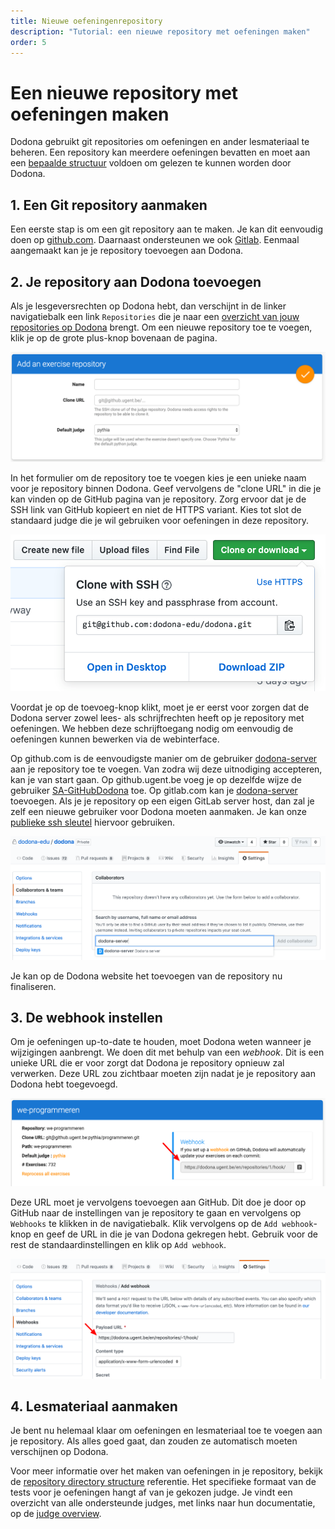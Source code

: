 ```yaml
---
title: Nieuwe oefeningenrepository
description: "Tutorial: een nieuwe repository met oefeningen maken"
order: 5
---
```


# Een nieuwe repository met oefeningen maken

Dodona gebruikt git repositories om oefeningen en ander lesmateriaal te beheren. Een repository kan meerdere oefeningen bevatten en moet aan een [bepaalde structuur](/nl/references/repository-directory-structure) voldoen om gelezen te kunnen worden door Dodona.

## 1. Een Git repository aanmaken

Een eerste stap is om een git repository aan te maken. Je kan dit eenvoudig doen op [github.com](https://github.com). Daarnaast ondersteunen we ook [Gitlab](https://gitlab.com). Eenmaal aangemaakt kan je je repository toevoegen aan Dodona.

## 2. Je repository aan Dodona toevoegen

Als je lesgeversrechten op Dodona hebt, dan verschijnt in de linker navigatiebalk een link `Repositories` die je naar een [overzicht van jouw repositories op Dodona](https://dodona.ugent.be/nl/repositories/) brengt. Om een nieuwe repository toe te voegen, klik je op de grote plus-knop bovenaan de pagina.

![repository toevoegen](./add-repository.png)

In het formulier om de repository toe te voegen kies je een unieke naam voor je repository binnen Dodona. Geef vervolgens de "clone URL" in die je kan vinden op de GitHub pagina van je repository. Zorg ervoor dat je de SSH link van GitHub kopieert en niet de HTTPS variant. Kies tot slot de standaard judge die je wil gebruiken voor oefeningen in deze repository.

![github clone url](./github-clone-url.png)

Voordat je op de toevoeg-knop klikt, moet je er eerst voor zorgen dat de Dodona server zowel lees- als schrijfrechten heeft op je repository met oefeningen. We hebben deze schrijftoegang nodig om eenvoudig de oefeningen kunnen bewerken via de webinterface.

Op github.com is de eenvoudigste manier om de gebruiker [dodona-server](https://github.com/dodona-server) aan je repository toe te voegen. Van zodra wij deze uitnodiging accepteren, kan je van start gaan. Op github.ugent.be voeg je op dezelfde wijze de gebruiker [SA-GitHubDodona](https://github.ugent.be/SA-GitHubDodona) toe. Op gitlab.com kan je [dodona-server](https://gitlab.com/dodona-server) toevoegen. Als je je repository op een eigen GitLab server host, dan zal je zelf een nieuwe gebruiker voor Dodona moeten aanmaken. Je kan onze [publieke ssh sleutel](/dodona.pub) hiervoor gebruiken.

![github gebruiker toevoegen](./github-add-collab.png)

Je kan op de Dodona website het toevoegen van de repository nu finaliseren.

## 3. De webhook instellen

Om je oefeningen up-to-date te houden, moet Dodona weten wanneer je wijzigingen aanbrengt. We doen dit met behulp van een _webhook_. Dit is een unieke URL die er voor zorgt dat Dodona je repository opnieuw zal verwerken. Deze URL zou zichtbaar moeten zijn nadat je je repository aan Dodona hebt toegevoegd.

![webhook url](./webhook-url.png)

Deze URL moet je vervolgens toevoegen aan GitHub. Dit doe je door op GitHub naar de instellingen van je repository te gaan en vervolgens op `Webhooks` te klikken in de navigatiebalk. Klik vervolgens op de `Add webhook`-knop en geef de URL in die je van Dodona gekregen hebt. Gebruik voor de rest de standaardinstellingen en klik op `Add webhook`.

![github webhook](./github-webhook.png)

## 4. Lesmateriaal aanmaken

Je bent nu helemaal klaar om oefeningen en lesmateriaal toe te voegen aan je repository. Als alles goed gaat, dan zouden ze automatisch moeten verschijnen op Dodona.

Voor meer informatie over het maken van oefeningen in je repository, bekijk de [repository directory structure](/nl/references/repository-directory-structure) referentie.
Het specifieke formaat van de tests voor je oefeningen hangt af van je gekozen judge. Je vindt een overzicht van alle ondersteunde judges, met links naar hun documentatie, op de [judge overview](/nl/references/judges).
